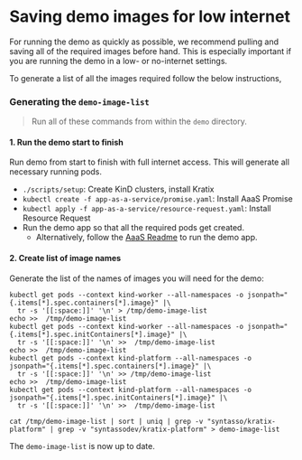 # Saving demo images for low internet

For running the demo as quickly as possible, we recommend pulling and saving all of the required images before hand. This is especially important if you are running the demo in a low- or no-internet settings.

To generate a list of all the images required follow the below instructions,

### Generating the `demo-image-list`

> Run all of these commands from within the `demo` directory.

#### 1. Run the demo start to finish

Run demo from start to finish with full internet access. This will generate all necessary running pods.

- `./scripts/setup`: Create KinD clusters, install Kratix
- `kubectl create -f app-as-a-service/promise.yaml`: Install AaaS Promise
- `kubectl apply -f app-as-a-service/resource-request.yaml`: Install Resource Request
- Run the demo app so that all the required pods get created.
  - Alternatively, follow the [AaaS Readme](https://github.com/syntasso/kratix/tree/main/demo/app-as-a-service) to run the demo app.

#### 2. Create list of image names

Generate the list of the names of images you will need for the demo:

```
kubectl get pods --context kind-worker --all-namespaces -o jsonpath="{.items[*].spec.containers[*].image}" |\
  tr -s '[[:space:]]' '\n' > /tmp/demo-image-list
echo >>  /tmp/demo-image-list
kubectl get pods --context kind-worker --all-namespaces -o jsonpath="{.items[*].spec.initContainers[*].image}" |\
  tr -s '[[:space:]]' '\n' >>  /tmp/demo-image-list
echo >>  /tmp/demo-image-list
kubectl get pods --context kind-platform --all-namespaces -o jsonpath="{.items[*].spec.containers[*].image}" |\
  tr -s '[[:space:]]' '\n' >> /tmp/demo-image-list
echo >>  /tmp/demo-image-list
kubectl get pods --context kind-platform --all-namespaces -o jsonpath="{.items[*].spec.initContainers[*].image}" |\
  tr -s '[[:space:]]' '\n' >>  /tmp/demo-image-list

cat /tmp/demo-image-list | sort | uniq | grep -v "syntasso/kratix-platform" | grep -v "syntassodev/kratix-platform" > demo-image-list
```

The `demo-image-list` is now up to date.
